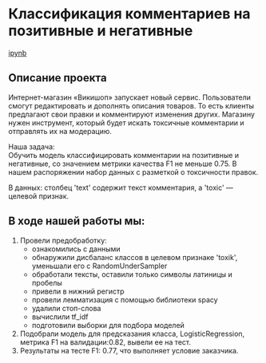 # Классификация комментариев на позитивные и негативные
[ipynb](text_toxic.ipynb)
## Описание проекта
Интернет-магазин «Викишоп» запускает новый сервис.
Пользователи смогут редактировать и дополнять описания товаров. То есть клиенты предлагают свои правки и комментируют изменения других. Магазину нужен инструмент, который будет искать токсичные комментарии и отправлять их на модерацию.

Наша задача:<br>
Обучить модель классифицировать комментарии на позитивные и негативные, со значением метрики качества F1 не меньше 0.75. В нашем распоряжении набор данных с разметкой о токсичности правок.

В данных: столбец 'text' содержит текст комментария, а 'toxic' — целевой признак.

## В ходе  нашей работы мы:
1. Провели предобработку:
    - ознакомились с данными
    - обнаружили дисбаланс классов в целевом признаке 'toxik', уменьшали его с RandomUnderSampler
    - обработали тексты, оставили только символы латиницы и пробелы
    - привели в нижний регистр
    - провели лемматизация с помощью библиотеки spacy
    - удалили стоп-слова
    - вычислили tf_idf
    - подготовили выборки для подбора моделей
2. Подобрали модель для предсказания класса, LogisticRegression, метрика F1 на валидации:0.82, вывели ее на тест.
3. Результаты на тесте F1: 0.77, что выполняет условие заказчика.
